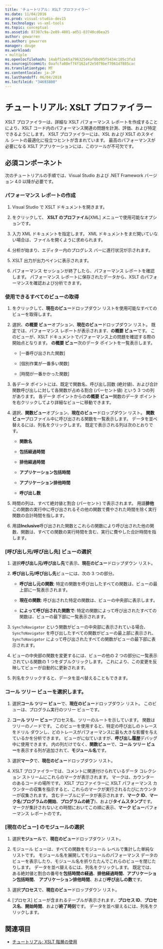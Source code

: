 ```yaml
---
title: 'チュートリアル: XSLT プロファイラー'
ms.date: 11/04/2016
ms.prod: visual-studio-dev15
ms.technology: vs-xml-tools
ms.topic: conceptual
ms.assetid: 87387c9a-2e89-4801-ad51-83740cd6ea25
author: gewarren
ms.author: gewarren
manager: douge
ms.workload:
- multiple
ms.openlocfilehash: 14abf52e65a796325d4af8bd95f5434c105c3fa3
ms.sourcegitcommit: 0aafcfa08ef74f162af2e5079be77061d7885cac
ms.translationtype: MT
ms.contentlocale: ja-JP
ms.lasthandoff: 06/04/2018
ms.locfileid: "34693800"
---
```

# <a name="walkthrough-xslt-profiler"></a>チュートリアル: XSLT プロファイラー

XSLT プロファイラーは、詳細な XSLT パフォーマンス レポートを作成することにより、XSLT コード内のパフォーマンス関連の問題を計測、評価、および特定できるようにします。 XSLT プロファイラーには、XSL および XSLT のスタイル シートの最適化に役立つヒントが含まれています。 最高のパフォーマンスが必要になる XSLT アプリケーションには、このツールが不可欠です。

## <a name="prerequisites"></a>必須コンポーネント

次のチュートリアルの手順では、Visual Studio および .NET Framework バージョン 4.0 以降が必要です。

### <a name="create-the-performance-report"></a>パフォーマンス レポートの作成

1.  Visual Studio で XSLT ドキュメントを開きます。

2.  をクリックして、 **XSLT のプロファイル**[XML] メニューで使用可能なオプションです。

3.  入力 XML ドキュメントを指定します。 XML ドキュメントをまだ開いていない場合は、ファイルを開くように求められます。

4.  分析が始まり、エディター内のプログレス バーに進行状況が示されます。

5.  XSLT 出力が出力ペインに表示されます。

6.  パフォーマンス セッションが終了したら、パフォーマンス レポートを確認します。 パフォーマンス レポートに保存されたデータから、XSLT のパフォーマンスを確認および分析できます。

### <a name="get-all-the-available-views"></a>使用できるすべてのビューの取得

1.  をクリックして、**現在のビュー**ドロップダウン リストを使用可能なすべてのビューを取得します。

2.  選択、**の概要 ビュー**オプション、**現在のビュー**ドロップダウン リスト。 既定では、パフォーマンス レポートが表示されます、**の概要 ビュー**です。 このビューが、XSLT ドキュメントでパフォーマンス上の問題を確認する際の開始点となります。 **の概要 ビュー**次のデータ ポイントを一覧表示します。

    -   [一番呼び出された関数]

    -   [個別作業が一番多い関数]

    -   [時間が一番かかった関数]

3.  各データ ポイントには、既定で関数名、呼び出し回数 (絶対値)、および合計関数呼び出しに対して各関数が占める割合 (パーセント値) という 3 つの列があります。 各データ ポイントからの**の概要 ビュー**関数のデータ ポイントを右クリックしてより詳細なビューに移動できます。

4.  選択、**関数ビュー**オプション、**現在のビュー**ドロップダウン リスト。 **関数ビュー**プロファイル中に呼び出される関数を一覧表示します。 データを並べ替えるには、列名をクリックします。 既定で表示される列は次のとおりです。

    -   **関数名**

    -   **包括経過時間**

    -   **排他経過時間**

    -   **アプリケーション包括時間**

    -   **アプリケーション排他時間**

    -   **呼び出し数**

5.  時間の列は、すべて絶対値と割合 (パーセント) で表示されます。 用語**排他**この関数の実行中に呼び出されるその他の関数で費やされた時間を除く実行関数の合計時間を指します。

6.  用語**Inclusive**呼び出された関数とこれらの関数により呼び出された他の関数、関数は、すべての関数の実行時間を含む、実行に費やした合計時間を指します。

### <a name="select-callercallee-view"></a>[呼び出し元/呼び出し先] ビューの選択

1.  選択**呼び出し元/呼び出し先**で表示、**現在のビュー**ドロップダウン リスト。

2.  **呼び出し元/呼び出し先**ビューには、次の 3 つの部分。

    -   **呼び出し元の関数**: 特定の関数を呼び出したすべての関数は、ビューの最上部に一覧表示されます。

    -   **現在の関数**: 呼び出された特定の関数は、ビューの中央部に表示します。

    -   **によって呼び出された関数で**: 特定の関数によって呼び出されたすべての関数は、ビューの最下部に一覧表示されます。

3.  `SyncToNavigator` という関数がビューの中央部に表示されている場合、`SyncToNavigator` を呼び出したすべての関数がビューの最上部に表示され、`SyncToNavigator` によって呼び出されたすべての関数がビューの最下部に表示されます。

4.  ビューの中央部の関数を変更するには、ビューの他の 2 つの部分に一覧表示されている関数の 1 つをダブルクリックします。 これにより、この変更を反映してビューが自動的に更新されます。

5.  列名をクリックすると、データを並べ替えることもできます。

### <a name="select-call-tree-view"></a>コール ツリー ビューを選択します。

1.  選択**コール ツリー ビュー**で、**現在のビュー**ドロップダウン リスト。 このビューは、プログラム実行のツリー ビューです。

2.  **コール ツリー ビュー**プロセス名、ツリーのルートを示しています。 関数はツリーのノードです。 このビューを使用すると、特定の呼び出しのトレースをドリル ダウンし、どのトレースがパフォーマンスに最も大きな影響を与えているかを分析できます。 ビューがに似ていますが、**呼び出し履歴**デバッグ中に使用できます。 内の列だけでなく、**関数ビュー**で、**コール ツリー ビュー**を表示する列が追加されて、**モジュール名**です。

3.  選択**マーク**で、**現在のビュー**ドロップダウン リスト。

4.  XSLT プロファイラーでは、コメントに関連付けられているデータ コレクション ストリームにこれらのマークが表示されます。 マークは、カウンターのあるコードの場所です。 XSLT プロファイラーに XSLT パフォーマンス カウンターの収集を指示すると、これらのマークが実行されるたびにカウンターが収集されます。 含むテーブルにデータが表示されます、**マーク ID**、**マーク名**(**プログラムの開始**、**プログラムの終了**)、および**タイムスタンプ**です。 マークが集計されないとの時間においてこの順に表示、**マーク ビュー**パフォーマンス レポートのです。

### <a name="select-modules-in-the-current-view"></a>[現在のビュー] のモジュールの選択

1.  選択**モジュール**で、**現在のビュー**ドロップダウン リスト。

2.  モジュール ビューは、すべての関数をモジュール レベルで集計した単純なリストです。 モジュール名を展開してモジュールのパフォーマンス データのビューを表示したり、モジュール名を折りたたんでこれらのビューを閉じたりします。 データを並べ替えるには、列名をクリックします。 既定では、ある絶対値と割合の番号を**包括時間の経過**、**排他経過時間**、**アプリケーション包括時間**、 **アプリケーション排他時間**、および**呼び出しの数**です。

3.  選択**プロセス**で、**現在のビュー**ドロップダウン リスト。

4.  [プロセス] ビューが含まれるテーブルが表示されます、**プロセス ID**、**プロセス名**、**開始時間**、および**終了時刻**です。 データを並べ替えるには、列名をクリックします。

## <a name="see-also"></a>関連項目

- [チュートリアル: XSLT 階層の使用](../xml-tools/walkthrough-using-xslt-hierarchy.md)